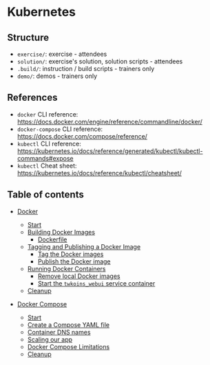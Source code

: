 # Kubernetes

## Structure
* `exercise/`: exercise - attendees
* `solution/`: exercise's solution, solution scripts - attendees
* `.build/`: instruction / build scripts - trainers only
* `demo/`: demos - trainers only

## References

* `docker` CLI reference: <https://docs.docker.com/engine/reference/commandline/docker/>
* `docker-compose` CLI reference: <https://docs.docker.com/compose/reference/>
* `kubectl` CLI reference: <https://kubernetes.io/docs/reference/generated/kubectl/kubectl-commands#expose> 
* `kubectl` Cheat sheet: <https://kubernetes.io/docs/reference/kubectl/cheatsheet/>

## Table of contents

- [Docker](01-01-docker/README.md#docker)
  * [Start](01-01-docker/README.md#start)
  * [Building Docker Images](01-01-docker/README.md#building-docker-images)
    + [Dockerfile](01-01-docker/README.md#dockerfile)
  * [Tagging and Publishing a Docker Image](01-01-docker/README.md#tagging-and-publishing-a-docker-image)
    + [Tag the Docker images](01-01-docker/README.md#tag-the-docker-images)
    + [Publish the Docker image](01-01-docker/README.md#publish-the-docker-image)
  * [Running Docker Containers](01-01-docker/README.md#running-docker-containers)
    + [Remove local Docker images](01-01-docker/README.md#remove-local-docker-images)
    + [Start the `twkoins_webui` service container](01-01-docker/README.md#start-the-twkoins_webui-service-container)
  * [Cleanup](01-01-docker/README.md#cleanup)

- [Docker Compose](01-02-compose/README.md#docker-compose)
  * [Start](01-02-compose/README.md#start)
  * [Create a Compose YAML file](01-02-compose/README.md#create-a-compose-yaml-file)
  * [Container DNS names](01-02-compose/README.md#container-dns-names)
  * [Scaling our app](01-02-compose/README.md#scaling-our-app)
  * [Docker Compose Limitations](01-02-compose/README.md#docker-compose-limitations)
  * [Cleanup](01-02-compose/README.md#cleanup)
